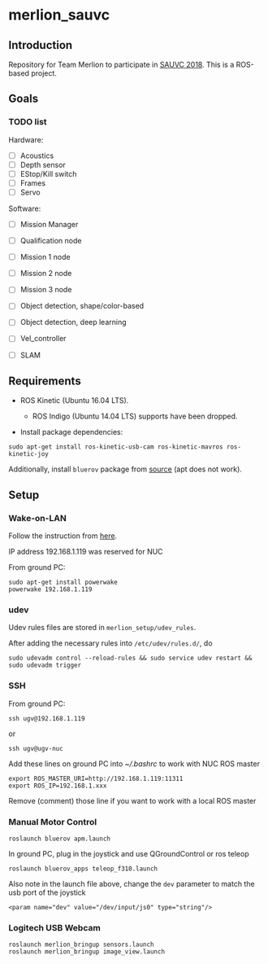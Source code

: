 # merlion_sauvc

## Introduction
Repository for Team Merlion to participate in [SAUVC 2018](https://sauvc.org/). This is a ROS-based project.

## Goals

### TODO list
Hardware:
- [ ] Acoustics
- [ ] Depth sensor
- [ ] EStop/Kill switch
- [ ] Frames
- [ ] Servo

Software:
- [ ] Mission Manager
- [ ] Qualification node
- [ ] Mission 1 node
- [ ] Mission 2 node
- [ ] Mission 3 node
- [ ] Object detection, shape/color-based
- [ ] Object detection, deep learning
- [ ] Vel_controller
- [ ] SLAM


## Requirements
- ROS Kinetic (Ubuntu 16.04 LTS). 
  - ROS Indigo (Ubuntu 14.04 LTS) supports have been dropped.

- Install package dependencies:
```
sudo apt-get install ros-kinetic-usb-cam ros-kinetic-mavros ros-kinetic-joy
```

Additionally, install `bluerov` package from [source](https://github.com/bluerobotics/bluerov-ros-pkg#installation-from-source) (apt does not work).

## Setup
### Wake-on-LAN
Follow the instruction from [here](http://kodi.wiki/view/HOW-TO:Set_up_Wake-on-LAN_for_Ubuntu).

IP address 192.168.1.119 was reserved for NUC

From ground PC:
```
sudo apt-get install powerwake
powerwake 192.168.1.119
```

### udev
Udev rules files are stored in `merlion_setup/udev_rules`.

After adding the necessary rules into `/etc/udev/rules.d/`, do
```
sudo udevadm control --reload-rules && sudo service udev restart && sudo udevadm trigger
```

### SSH
From ground PC:
```
ssh ugv@192.168.1.119
```
or
```
ssh ugv@ugv-nuc
```

Add these lines on ground PC into *~/.bashrc* to work with NUC ROS master
```
export ROS_MASTER_URI=http://192.168.1.119:11311
export ROS_IP=192.168.1.xxx
```
Remove (comment) those line if you want to work with a local ROS master

### Manual Motor Control
```
roslaunch bluerov apm.launch
```

In ground PC, plug in the joystick and use QGroundControl or ros teleop
```
roslaunch bluerov_apps teleop_f310.launch
```
Also note in the launch file above, change the `dev` parameter to match the usb port of the joystick
```
<param name="dev" value="/dev/input/js0" type="string"/>
```

### Logitech USB Webcam
```
roslaunch merlion_bringup sensors.launch
roslaunch merlion_bringup image_view.launch
```
